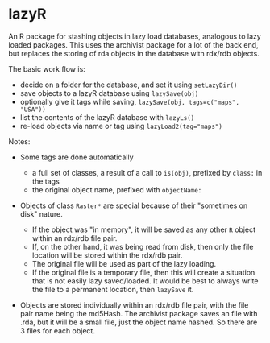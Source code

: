 # lazyR

An R package for stashing objects in lazy load databases, analogous to lazy loaded packages. This uses the archivist package for a lot of the back end, but replaces the storing of rda objects in the database with rdx/rdb objects.

The basic work flow is:

- decide on a folder for the database, and set it using `setLazyDir()`
- save objects to a lazyR database using `lazySave(obj)`
- optionally give it tags while saving, `lazySave(obj, tags=c("maps", "USA"))`
- list the contents of the lazyR database with `lazyLs()`
- re-load objects via name or tag using `lazyLoad2(tag="maps")`

Notes:

- Some tags are done automatically

    - a full set of classes, a result of a call to `is(obj)`, prefixed by `class:` in the tags
    - the original object name, prefixed with `objectName:`    
    
- Objects of class `Raster*` are special because of their "sometimes on disk" nature. 

    - If the object was "in memory", it will be saved as any other `R` object within an rdx/rdb file pair. 
    - If, on the other hand, it was being read from disk, then only the file location will be stored within the rdx/rdb pair. 
    - The original file will be used as part of the lazy loading. 
    - If the original file is a temporary file, then this will create a situation that is not easily lazy saved/loaded. It would be best to always write the file to a permanent location, then `lazySave` it.

- Objects are stored individually within an rdx/rdb file pair, with the file pair name being the md5Hash. The archivist package saves an file with .rda, but it will be a small file, just the object name hashed. So there are 3 files for each object.




